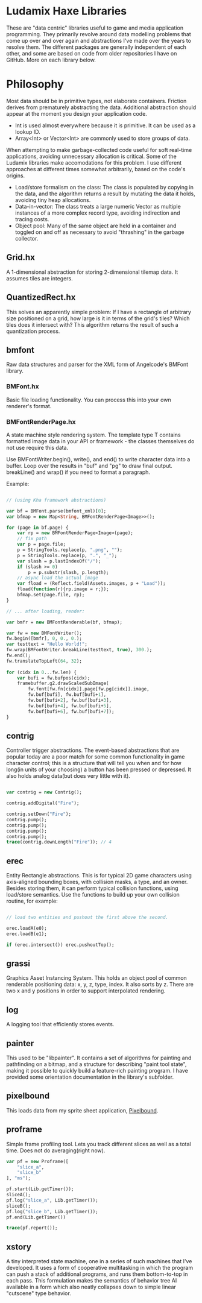 # Ludamix Haxe Libraries

These are "data centric" libraries useful to game and media application programming. They primarily revolve around data modelling problems that come up over and over again and abstractions I've made over the years to resolve them. The different packages are generally independent of each other, and some are based on code from older repositories I have on GitHub. More on each library below.

# Philosophy

Most data should be in primitive types, not elaborate containers. Friction derives from prematurely abstracting the data. Additional abstraction should appear at the moment you design your application code.

* Int is used almost everywhere because it is primitive. It can be used as a lookup ID.
* Array\<Int\> or Vector\<Int\> are commonly used to store groups of data.

When attempting to make garbage-collected code useful for soft real-time applications, avoiding unnecessary allocation is critical. Some of the Ludamix libraries make accomodations for this problem. I use different approaches at different times somewhat arbitrarily, based on the code's origins.

* Load/store formalism on the class: The class is populated by copying in the data, and the algorithm returns a result by mutating the data it holds, avoiding tiny heap allocations.
* Data-in-vector: The class treats a large numeric Vector as multiple instances of a more complex record type, avoiding indirection and tracing costs.
* Object pool: Many of the same object are held in a container and toggled on and off as necessary to avoid "thrashing" in the garbage collector.

## Grid.hx

A 1-dimensional abstraction for storing 2-dimensional tilemap data. It assumes tiles are integers.

## QuantizedRect.hx

This solves an apparently simple problem: If I have a rectangle of arbitrary size positioned on a grid, how large is it in terms of the grid's tiles? Which tiles does it intersect with? This algorithm returns the result of such a quantization process.

## bmfont

Raw data structures and parser for the XML form of Angelcode's BMFont library. 

### BMFont.hx

Basic file loading functionality. You can process this into your own renderer's format.

### BMFontRenderPage.hx

A state machine style rendering system. The template type T contains formatted image data in your API or framework - the classes themselves do not use require this data.

Use BMFontWriter.begin(), write(), and end() to write character data into a buffer. Loop over the results in "buf" and "pg" to draw final output. breakLine() and wrap() if you need to format a paragraph.

Example:

```Haxe

// (using Kha framework abstractions)

var bf = BMFont.parse(bmfont_xml)[0];
var bfmap = new Map<String, BMFontRenderPage<Image>>();

for (page in bf.page) {
    var rp = new BMFontRenderPage<Image>(page);
    // fix path
    var p = page.file;
	p = StringTools.replace(p, ".png", "");
	p = StringTools.replace(p, ".", "_");
	var slash = p.lastIndexOf("/");
	if (slash >= 0)
		p = p.substr(slash, p.length);
	// async load the actual image
    var fload = (Reflect.field(Assets.images, p + "Load"));
    fload(function(r){rp.image = r;});
    bfmap.set(page.file, rp);
}

// ... after loading, render:

var bmfr = new BMFontRenderable(bf, bfmap);

var fw = new BMFontWriter();
fw.begin([bmfr], 0, 0., 0.);
var testtext = "Hello World!";
fw.wrap(BMFontWriter.breakLine(testtext, true), 300.);
fw.end();
fw.translateTopLeft(64, 32);
		
for (cidx in 0...fw.len) {
	var bufi = fw.bufpos(cidx);
	framebuffer.g2.drawScaledSubImage(
		fw.font[fw.fn[cidx]].page[fw.pg[cidx]].image, 
		fw.buf[bufi], fw.buf[bufi+1], 
		fw.buf[bufi+2], fw.buf[bufi+3], 
		fw.buf[bufi+4], fw.buf[bufi+5], 
		fw.buf[bufi+6], fw.buf[bufi+7]);
}
```

## contrig

Controller trigger abstractions. The event-based abstractions that are popular today are a poor match for some common functionality in game character control; this is a structure that will tell you when and for how long(in units of your choosing) a button has been pressed or depressed. It also holds analog data(but does very little with it).

```haxe

var contrig = new Contrig();

contrig.addDigital("Fire");

contrig.setDown("Fire");
contrig.pump();
contrig.pump();
contrig.pump();
contrig.pump();
trace(contrig.downLength("Fire")); // 4

```

## erec

Entity Rectangle abstractions. This is for typical 2D game characters using axis-aligned bounding boxes, with collision masks, a type, and an owner. Besides storing them, it can perform typical collision functions, using load/store semantics. Use the functions to build up your own collision routine, for example:

```haxe

// load two entities and pushout the first above the second.

erec.loadA(e0);
erec.loadB(e1);

if (erec.intersect()) erec.pushoutTop();

```

## grassi

Graphics Asset Instancing System. This holds an object pool of common renderable positioning data: x, y, z, type, index. It also sorts by z. There are two x and y positions in order to support interpolated rendering.

## log

A logging tool that efficiently stores events.

## painter

This used to be "libpainter". It contains a set of algorithms for painting and pathfinding on a bitmap, and a structure for describing "paint tool state", making it possible to quickly build a feature-rich painting program. I have provided some orientation documentation in the library's subfolder.

## pixelbound

This loads data from my sprite sheet application, [Pixelbound](http://triplefox.itch.io/pixelbound).

## proframe

Simple frame profiling tool. Lets you track different slices as well as a total time. Does not do averaging(right now).

```haxe
var pf = new Proframe([
	"slice_a",
	"slice_b"
], "ms");

pf.start(Lib.getTimer());
sliceA();
pf.log("slice_a", Lib.getTimer());
sliceB();
pf.log("slice_b", Lib.getTimer());
pf.end(Lib.getTimer())

trace(pf.report());

```

## xstory

A tiny interpreted state machine, one in a series of such machines that I've developed. It uses a form of cooperative multitasking in which the program can push a stack of additional programs, and runs them bottom-to-top in each pass. This formulation makes the semantics of behavior tree AI available in a form which also neatly collapses down to simple linear "cutscene" type behavior.
